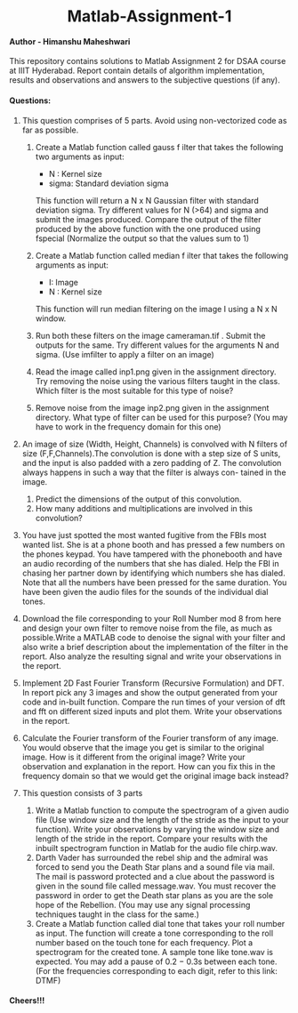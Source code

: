 <h1 align="center"> Matlab-Assignment-1</h1>

#### Author - Himanshu Maheshwari
This repository contains solutions to Matlab Assignment 2 for DSAA course at IIIT Hyderabad. Report contain details of algorithm implementation, results and observations and answers to the subjective questions (if any).

#### Questions:
1) This question comprises of 5 parts. Avoid using non-vectorized code as far as possible.
	1) Create a Matlab function called gauss f ilter that takes the following two arguments
as input:
		* N : Kernel size
		* sigma: Standard deviation sigma
		
		This function will return a N x N Gaussian filter with standard deviation sigma. Try
different values for N (>64) and sigma and submit the images produced. Compare
the output of the filter produced by the above function with the one produced using
fspecial (Normalize the output so that the values sum to 1)
	2) Create a Matlab function called median f ilter that takes the following arguments as
input:
		* I: Image
		* N : Kernel size
		
		This function will run median filtering on the image I using a N x N window.
	3) Run both these filters on the image cameraman.tif . Submit the outputs for the same.
Try different values for the arguments N and sigma. (Use imfilter to apply a filter on
an image)
	4) Read the image called inp1.png given in the assignment directory. Try removing the
noise using the various filters taught in the class. Which filter is the most suitable for
this type of noise?
	5) Remove noise from the image inp2.png given in the assignment directory. What type
of filter can be used for this purpose? (You may have to work in the frequency domain
for this one)

2) An image of size (Width, Height, Channels) is convolved with N filters of size (F,F,Channels).The
convolution is done with a step size of S units, and the input is also padded with a zero
padding of Z. The convolution always happens in such a way that the filter is always con-
tained in the image.
	1) Predict the dimensions of the output of this convolution.
	2) How many additions and multiplications are involved in this convolution?
	

3) You have just spotted the most wanted fugitive from the FBIs most wanted list. She is at a
phone booth and has pressed a few numbers on the phones keypad. You have tampered with
the phonebooth and have an audio recording of the numbers that she has dialed. Help the
FBI in chasing her partner down by identifying which numbers she has dialed. Note that all
the numbers have been pressed for the same duration. You have been given the audio files
for the sounds of the individual dial tones.

4) Download the file corresponding to your Roll Number mod 8 from here and design your own
filter to remove noise from the file, as much as possible.Write a MATLAB code to denoise
the signal with your filter and also write a brief description about the implementation of
the filter in the report. Also analyze the resulting signal and write your observations in the
report.

5) Implement 2D Fast Fourier Transform (Recursive Formulation) and DFT. In report pick any
3 images and show the output generated from your code and in-built function. Compare the
run times of your version of dft and fft on different sized inputs and plot them. Write your
observations in the report.

6) Calculate the Fourier transform of the Fourier transform of any image. You would observe
that the image you get is similar to the original image. How is it different from the original
image? Write your observation and explanation in the report. How can you fix this in the
frequency domain so that we would get the original image back instead?

7) This question consists of 3 parts
	1) Write a Matlab function to compute the spectrogram of a given audio file (Use window
size and the length of the stride as the input to your function). Write your observations
by varying the window size and length of the stride in the report. Compare your results
with the inbuilt spectrogram function in Matlab for the audio file chirp.wav.
	2) Darth Vader has surrounded the rebel ship and the admiral was forced to send you
the Death Star plans and a sound file via mail. The mail is password protected and
a clue about the password is given in the sound file called message.wav. You must
recover the password in order to get the Death star plans as you are the sole hope of
the Rebellion. (You may use any signal processing techniques taught in the class for
the same.)
	3) Create a Matlab function called dial tone that takes your roll number as input. The
function will create a tone corresponding to the roll number based on the touch tone for
each frequency. Plot a spectrogram for the created tone. A sample tone like tone.wav
is expected. You may add a pause of 0.2 − 0.3s between each tone. (For the frequencies
corresponding to each digit, refer to this link: DTMF)

#### Cheers!!!
